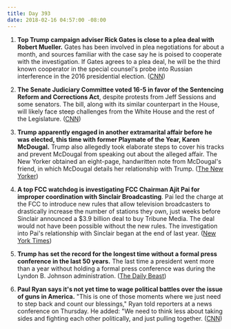 ```yaml
---
title: Day 393
date: 2018-02-16 04:57:00 -08:00
---
```


1. **Top Trump campaign adviser Rick Gates is close to a plea deal with Robert Mueller.** Gates has been involved in plea negotiations for about a month, and sources familiar with the case say he is poised to cooperate with the investigation. If Gates agrees to a plea deal, he will be the third known cooperator in the special counsel's probe into Russian interference in the 2016 presidential election. ([CNN](https://www.cnn.com/2018/02/15/politics/rick-gates-plea-deal-mueller-russia-investigation/index.html))

2. **The Senate Judiciary Committee voted 16-5 in favor of the Sentencing Reform and Corrections Act**, despite protests from Jeff Sessions and some senators. The bill, along with its similar counterpart in the House, will likely face steep challenges from the White House and the rest of the Legislature. ([CNN](https://www.cnn.com/2018/02/15/politics/sentencing-prison-reform-senate-grassley-sessions/index.html))

3. **Trump apparently engaged in another extramarital affair before he was elected, this time with former Playmate of the Year, Karen McDougal.** Trump also allegedly took elaborate steps to cover his tracks and prevent McDougal from speaking out about the alleged affair. The New Yorker obtained an eight-page, handwritten note from McDougal's friend, in which McDougal details her relationship with Trump. ([The New Yorker](https://www.newyorker.com/news/news-desk/donald-trump-a-playboy-model-and-a-system-for-concealing-infidelity-national-enquirer-karen-mcdougal))

4. **A top FCC watchdog is investigating FCC Chairman Ajit Pai for improper coordination with Sinclair Broadcasting**. Pai led the charge at the FCC to introduce new rules that allow television broadcasters to drastically increase the number of stations they own, just weeks before Sinclair announced a $3.9 billion deal to buy Tribune Media. The deal would not have been possible without the new rules. The investigation into Pai's relationship with Sinclair began at the end of last year. ([New York Times](https://www.nytimes.com/2018/02/15/technology/fcc-sinclair-ajit-pai.html))

5. **Trump has set the record for the longest time without a formal press conference in the last 50 years.** The last time a president went more than a year without holding a formal press conference was during the Lyndon B. Johnson administration. ([The Daily Beast](https://www.thedailybeast.com/president-trumps-new-record-the-longest-time-without-a-formal-press-conference-in-half-a-century))

6. **Paul Ryan says it's not yet time to wage political battles over the issue of guns in America.** "This is one of those moments where we just need to step back and count our blessings," Ryan told reporters at a news conference on Thursday. He added: "We need to think less about taking sides and fighting each other politically, and just pulling together. ([CNN](https://www.cnn.com/2018/02/15/politics/paul-ryan-gun-laws/index.html))